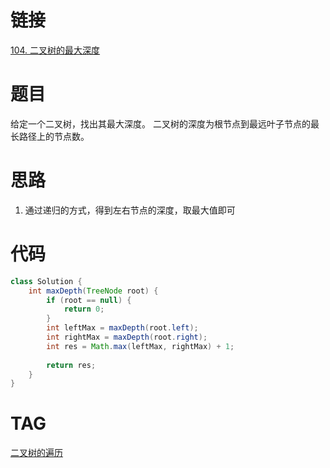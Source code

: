 # 链接
[104. 二叉树的最大深度](https://leetcode.cn/problems/maximum-depth-of-binary-tree/)
# 题目
给定一个二叉树，找出其最大深度。
二叉树的深度为根节点到最远叶子节点的最长路径上的节点数。

# 思路
1. 通过递归的方式，得到左右节点的深度，取最大值即可

# 代码
```java
class Solution {  
    int maxDepth(TreeNode root) {  
        if (root == null) {  
            return 0;  
        }  
        int leftMax = maxDepth(root.left);  
        int rightMax = maxDepth(root.right);  
        int res = Math.max(leftMax, rightMax) + 1;  
  
        return res;  
    }  
}
```

# TAG
[二叉树的遍历](leetcode/labuladong/相关算法/二叉树/二叉树的遍历.md)